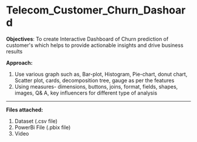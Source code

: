 # Telecom_Customer_Churn_Dashoard

**Objectives**: 
To create Interactive Dashboard of Churn prediction of customer's which helps to provide actionable insights and drive business results

**Approach:**
1. Use various graph such as, Bar-plot, Histogram, Pie-chart, donut chart, Scatter plot, cards, decomposition tree, gauge as per the features
2. Using measures- dimensions, buttons, joins, format, fields, shapes, images, Q& A, key influencers for different type of analysis

-----------------------------------------------------------------------------------------------------------------------------------------------------------------------------------
**Files attached:**
1. Dataset (.csv file)
2. PowerBi File (.pbix file)
3. Video
